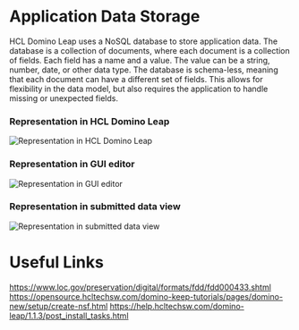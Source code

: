 # Application Data Storage

HCL Domino Leap uses a NoSQL database to store application data. The database is a collection of documents, where each
document is a collection of fields. Each field has a name and a value. The value can be a string, number, date, or other
data type. The database is schema-less, meaning that each document can have a different set of fields. This allows for
flexibility in the data model, but also requires the application to handle missing or unexpected fields.

### Representation in HCL Domino Leap

![Representation in HCL Domino Leap](/editor_image_5b35570d-efb0-4b64-8b1f-1bec4f068430.png)

### Representation in GUI editor

![Representation in GUI editor](/Snímek%20obrazovky%202024-02-19%20160701.png)

### Representation in submitted data view

![Representation in submitted data view](/Snímek%20obrazovky%202024-02-19%20161320.png)

Useful Links
============

https://www.loc.gov/preservation/digital/formats/fdd/fdd000433.shtml
https://opensource.hcltechsw.com/domino-keep-tutorials/pages/domino-new/setup/create-nsf.html
https://help.hcltechsw.com/domino-leap/1.1.3/post_install_tasks.html